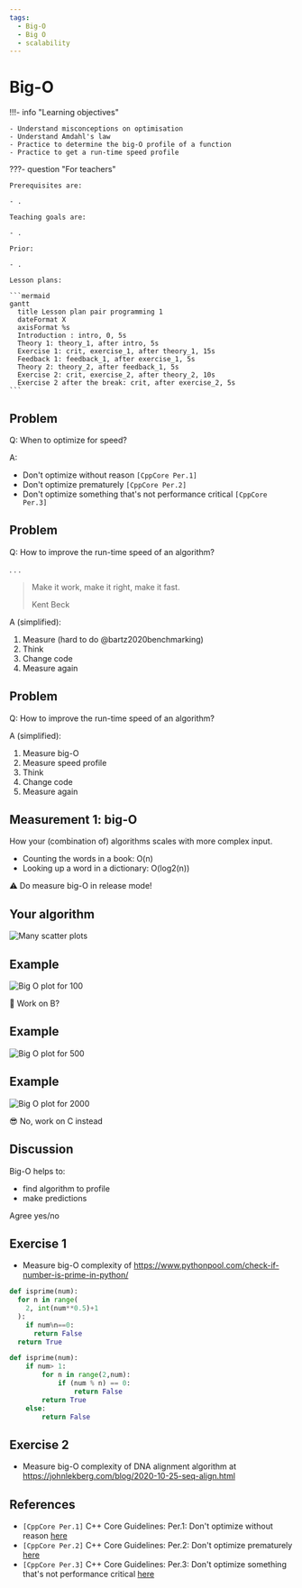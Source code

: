 ```yaml
---
tags:
  - Big-O
  - Big O
  - scalability
---
```


# Big-O

!!!- info "Learning objectives"

    - Understand misconceptions on optimisation
    - Understand Amdahl's law
    - Practice to determine the big-O profile of a function
    - Practice to get a run-time speed profile

???- question "For teachers"

    Prerequisites are:

    - .

    Teaching goals are:

    - .

    Prior:

    - .

    Lesson plans:

    ```mermaid
    gantt
      title Lesson plan pair programming 1
      dateFormat X
      axisFormat %s
      Introduction : intro, 0, 5s
      Theory 1: theory_1, after intro, 5s
      Exercise 1: crit, exercise_1, after theory_1, 15s
      Feedback 1: feedback_1, after exercise_1, 5s
      Theory 2: theory_2, after feedback_1, 5s
      Exercise 2: crit, exercise_2, after theory_2, 10s
      Exercise 2 after the break: crit, after exercise_2, 5s
    ```

## Problem

Q: When to optimize for speed?

A:

- Don't optimize without reason `[CppCore Per.1]`
- Don't optimize prematurely `[CppCore Per.2]`
- Don't optimize something
  that's not performance critical `[CppCore Per.3]`

## Problem

Q: How to improve the run-time speed of an algorithm?

. . .

> Make it work, make it right, make it fast.
>
> Kent Beck

A (simplified):

1. Measure (hard to do @bartz2020benchmarking)
2. Think
3. Change code
4. Measure again

## Problem

Q: How to improve the run-time speed of an algorithm?

A (simplified):

1. Measure big-O
2. Measure speed profile
3. Think
4. Change code
5. Measure again

## Measurement 1: big-O

How your (combination of) algorithms scales with more complex input.

- Counting the words in a book: O(n)
- Looking up a word in a dictionary: O(log2(n))

:warning: Do measure big-O in release mode!

## Your algorithm

![Many scatter plots](many_scatter_plots.png)

## Example

![Big O plot for 100](big_o_100.png)

:monocle_face: Work on B?

## Example

![Big O plot for 500](big_o_500.png)

## Example

![Big O plot for 2000](big_o_2000.png)

:sunglasses: No, work on C instead

## Discussion

Big-O helps to:

- find algorithm to profile
- make predictions

Agree yes/no

## Exercise 1

- Measure big-O complexity of <https://www.pythonpool.com/check-if-number-is-prime-in-python/>

```python
def isprime(num):
  for n in range(
    2, int(num**0.5)+1
  ):
    if num%n==0:
      return False
  return True
```

```python
def isprime(num):
    if num> 1:
        for n in range(2,num):
            if (num % n) == 0:
                return False
        return True
    else:
        return False
```

## Exercise 2

- Measure big-O complexity of DNA alignment algorithm
  at <https://johnlekberg.com/blog/2020-10-25-seq-align.html>

## References

- `[CppCore Per.1]` C++ Core Guidelines: Per.1: Don't optimize without reason
  [here](https://isocpp.github.io/CppCoreGuidelines/CppCoreGuidelines#Rper-reason)
- `[CppCore Per.2]` C++ Core Guidelines: Per.2: Don't optimize prematurely
  [here](https://isocpp.github.io/CppCoreGuidelines/CppCoreGuidelines#per2-dont-optimize-prematurely)
- `[CppCore Per.3]` C++ Core Guidelines: Per.3:
  Don't optimize something that's not performance critical
  [here](https://isocpp.github.io/CppCoreGuidelines/CppCoreGuidelines#per3-dont-optimize-something-thats-not-performance-critical)
